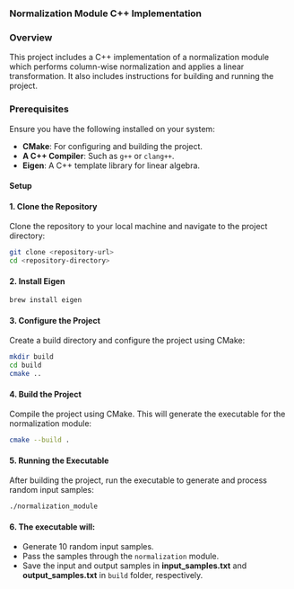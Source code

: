 ### Normalization Module C++ Implementation

### Overview

This project includes a C++ implementation of a normalization module which performs column-wise normalization and applies a linear transformation. It also includes instructions for building and running the project.

### Prerequisites

Ensure you have the following installed on your system:

- **CMake**: For configuring and building the project.
- **A C++ Compiler**: Such as `g++` or `clang++`.
- **Eigen**: A C++ template library for linear algebra.

#### Setup

#### 1. Clone the Repository
Clone the repository to your local machine and navigate to the project directory:
```bash
git clone <repository-url>
cd <repository-directory>
```

#### 2. Install Eigen
```bash
brew install eigen
```

#### 3. Configure the Project
Create a build directory and configure the project using CMake:
```bash 
mkdir build
cd build
cmake ..
```

#### 4. Build the Project
Compile the project using CMake. This will generate the executable for the normalization module:
```bash 
cmake --build .
```

#### 5. Running the Executable
After building the project, run the executable to generate and process random input samples:
```bash 
./normalization_module
```

#### 6. The executable will:

- Generate 10 random input samples.
- Pass the samples through the ```normalization``` module.
- Save the input and output samples in **input_samples.txt** and **output_samples.txt** in ```build``` folder, respectively.





